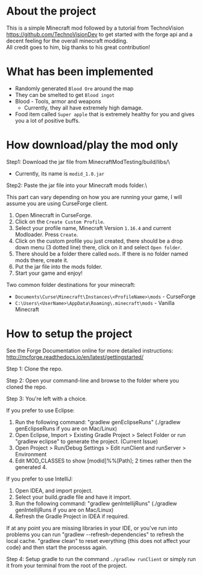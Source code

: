 About the project
==============================
This is a simple Minecraft mod followed by a tutorial from TechnoVision <https://github.com/TechnoVisionDev> to get started with the forge api and a decent feeling for the overall minecraft modding.\
All credit goes to him, big thanks to his great contribution!

What has been implemented
==============================
* Randomly generated `Blood Ore` around the map
* They can be smelted to get `Blood ingot`
* Blood - Tools, armor and weapons
    * Currently, they all have extremely high damage.
* Food item called `Super apple` that is extremely healthy for you and gives you a lot of positive buffs.

How download/play the mod only
==============================
Step1: Download the jar file from MinecraftModTesting/build/libs/\
* Currently, its name is `modid_1.0.jar`

Step2: Paste the jar file into your Minecraft mods folder.\

This part can vary depending on how you are running your game, I will assume you are using CurseForge client.
1. Open Minecraft in CurseForge.
2. Click on the `Create Custom Profile`.
3. Select your profile name, Minecraft Version `1.16.4` and current Modloader. Press `Create`.
4. Click on the custom profile you just created, there should be a drop down menu (3 dotted line) there, click on it and select `Open folder`. 
5. There should be a folder there called `mods`. If there is no folder named mods there, create it.
6. Put the jar file into the mods folder.
7. Start your game and enjoy!

Two common folder destinations for your minecraft:
* `Documents\Curse\Minecraft\Instances\<ProfileName>\mods` - CurseForge
* `C:\Users\<UserName>\AppData\Roaming\.minecraft\mods` - Vanilla Minecraft

How to setup the project
==============================

See the Forge Documentation online for more detailed instructions:
http://mcforge.readthedocs.io/en/latest/gettingstarted/

Step 1: Clone the repo.

Step 2: Open your command-line and browse to the folder where you cloned the repo.

Step 3: You're left with a choice.

If you prefer to use Eclipse:
1. Run the following command: "gradlew genEclipseRuns" (./gradlew genEclipseRuns if you are on Mac/Linux)
2. Open Eclipse, Import > Existing Gradle Project > Select Folder
   or run "gradlew eclipse" to generate the project.
   (Current Issue)
4. Open Project > Run/Debug Settings > Edit runClient and runServer > Environment
5. Edit MOD_CLASSES to show [modid]%%[Path]; 2 times rather then the generated 4.

If you prefer to use IntelliJ:
1. Open IDEA, and import project.
2. Select your build.gradle file and have it import.
3. Run the following command: "gradlew genIntellijRuns" (./gradlew genIntellijRuns if you are on Mac/Linux)
4. Refresh the Gradle Project in IDEA if required.

If at any point you are missing libraries in your IDE, or you've run into problems you can run "gradlew --refresh-dependencies" to refresh the local cache. "gradlew clean" to reset everything {this does not affect your code} and then start the processs again.

Step 4: Setup gradle to run the command ``./gradlew runClient`` or simply run it from your terminal from the root of the project.

